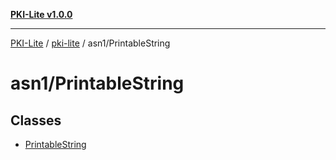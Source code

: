 [**PKI-Lite v1.0.0**](../../../README.md)

---

[PKI-Lite](../../../README.md) / [pki-lite](../../README.md) / asn1/PrintableString

# asn1/PrintableString

## Classes

- [PrintableString](classes/PrintableString.md)
